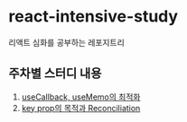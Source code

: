 # react-intensive-study

리액트 심화를 공부하는 레포지트리

## 주차별 스터디 내용

1. [useCallback, useMemo의 최적화](https://www.notion.so/useCallback-useMemo-dc0064e20b4b4580a6a95901039159d4?pvs=4)
2. [key prop의 목적과 Reconciliation](https://www.notion.so/Key-Props-35ad08f2b4fc41f39cf1a82d3eb478a0?pvs=4)
